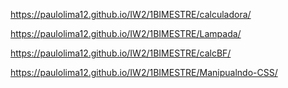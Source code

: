 https://paulolima12.github.io/IW2/1BIMESTRE/calculadora/

https://paulolima12.github.io/IW2/1BIMESTRE/Lampada/

https://paulolima12.github.io/IW2/1BIMESTRE/calcBF/

https://paulolima12.github.io/IW2/1BIMESTRE/Manipualndo-CSS/

